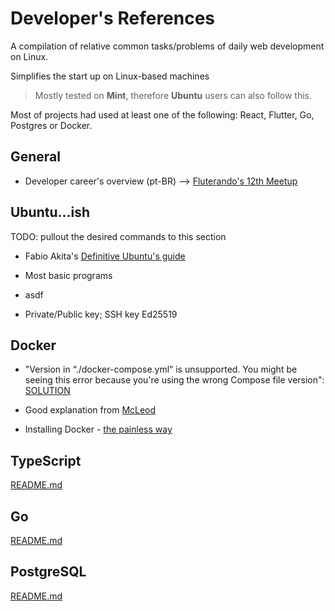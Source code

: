 # Developer's References

A compilation of relative common tasks/problems of daily web development on Linux.

Simplifies the start up on Linux-based machines

> Mostly tested on **Mint**, therefore **Ubuntu** users can also follow this.

Most of projects had used at least one of the following: React, Flutter, Go, Postgres or Docker.

## General

- Developer career's overview (pt-BR) --> [Fluterando's 12th Meetup](https://www.youtube.com/watch?v=bPoJxEs7hqQ)

## Ubuntu...ish

TODO: pullout the desired commands to this section
- Fabio Akita's [Definitive Ubuntu's guide](https://www.youtube.com/watch?v=epiyExCyb2s)

- Most basic programs

- asdf

- Private/Public key; SSH key Ed25519

## Docker

- "Version in “./docker-compose.yml” is unsupported. You might be seeing this error because you're using the wrong Compose file version": [SOLUTION](https://stackoverflow.com/questions/42139982/version-in-docker-compose-yml-is-unsupported-you-might-be-seeing-this-error)

- Good explanation from [McLeod](https://github.com/GoesToEleven/golang-web-dev/tree/master/043_docker/01_about-containers)

- Installing Docker - [the painless way](https://linuxhint.com/install_docker_linux_mint/)

## TypeScript
[README.md](https://github.com/komurapp/references/blob/master/typescript/README.md)

## Go
[README.md](https://github.com/komurapp/references/blob/master/go/README.md)

## PostgreSQL
[README.md](https://github.com/komurapp/references/blob/master/postgres/README.md)
